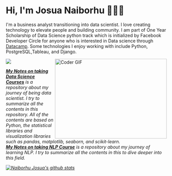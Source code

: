 # Hi, I'm Josua Naiborhu 👋🏾‍💻

I'm a business analyst transitioning into data scientist. I love creating technology to elevate people and building community. I am part of One Year Scholarship of Data Science python track which is initialized by Facebook Developer Circle for anyone who is interested in Data science through [Datacamp](https://www.datacamp.com/profile/josuanaiborhu94). Some technologies I enjoy working with include Python, PostgreSQL,Tableau, and Django.

<p>
<img align="right" alt="Coder GIF" height=250 width=350 src="https://magiccopy.xyz/assets/images/hadder.gif" />

<em>

![](https://img.shields.io/badge/Scientific_Python-Volume_I-orange?style=flat)  

[**My Notes on taking Data Science Courses**](https://github.com/naiborhujosua/MyNotes-for-Data-Science-Workshop) is a repository  about my journey of being data scientist. I try to summarize all the contents in this repository. All of the contents are based on Python, the statistical libraries and visualization libraries such as pandas, matplotlib, seaborn, and scikit-learn.
<br>
[**My Notes on taking NLP Course**](https://github.com/naiborhujosua/My-NLP-Notes-on-Coursera) is a repository  about my journey of learning NLP. I try to summarize all the contents in this to dive deeper into this field. 

[![Naiborhu Josua's github stats](https://github-readme-stats.vercel.app/api?username=naiborhujosua&count_private=true&show_icons=true&theme=radical&hide_rank=false)](https://github.com/anuraghazra/github-readme-stats
)
